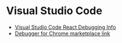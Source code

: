 # Visual Studio Code

* [Visual Studio Code React Debugging Info](https://facebook.github.io/create-react-app/docs/setting-up-your-editor)
* [Debugger for Chrome marketplace link](https://marketplace.visualstudio.com/items?itemName=msjsdiag.debugger-for-chrome)